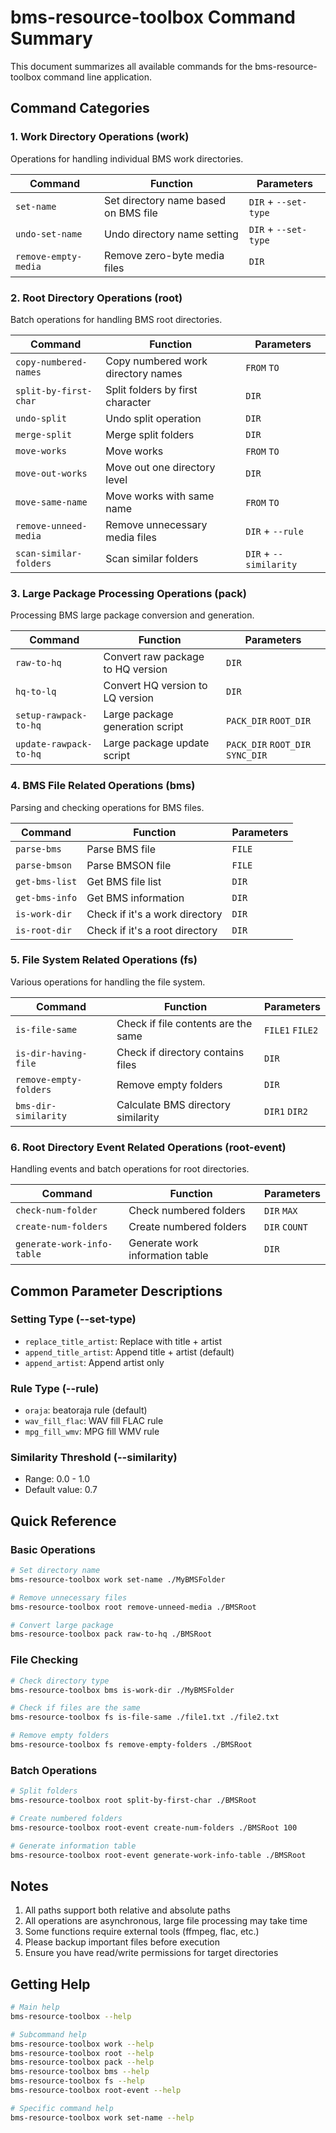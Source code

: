 # bms-resource-toolbox Command Summary

This document summarizes all available commands for the bms-resource-toolbox command line application.

## Command Categories

### 1. Work Directory Operations (work)
Operations for handling individual BMS work directories.

| Command | Function | Parameters |
|------|------|------|
| `set-name` | Set directory name based on BMS file | `DIR` + `--set-type` |
| `undo-set-name` | Undo directory name setting | `DIR` + `--set-type` |
| `remove-empty-media` | Remove zero-byte media files | `DIR` |

### 2. Root Directory Operations (root)
Batch operations for handling BMS root directories.

| Command | Function | Parameters |
|------|------|------|
| `copy-numbered-names` | Copy numbered work directory names | `FROM` `TO` |
| `split-by-first-char` | Split folders by first character | `DIR` |
| `undo-split` | Undo split operation | `DIR` |
| `merge-split` | Merge split folders | `DIR` |
| `move-works` | Move works | `FROM` `TO` |
| `move-out-works` | Move out one directory level | `DIR` |
| `move-same-name` | Move works with same name | `FROM` `TO` |
| `remove-unneed-media` | Remove unnecessary media files | `DIR` + `--rule` |
| `scan-similar-folders` | Scan similar folders | `DIR` + `--similarity` |

### 3. Large Package Processing Operations (pack)
Processing BMS large package conversion and generation.

| Command | Function | Parameters |
|------|------|------|
| `raw-to-hq` | Convert raw package to HQ version | `DIR` |
| `hq-to-lq` | Convert HQ version to LQ version | `DIR` |
| `setup-rawpack-to-hq` | Large package generation script | `PACK_DIR` `ROOT_DIR` |
| `update-rawpack-to-hq` | Large package update script | `PACK_DIR` `ROOT_DIR` `SYNC_DIR` |

### 4. BMS File Related Operations (bms)
Parsing and checking operations for BMS files.

| Command | Function | Parameters |
|------|------|------|
| `parse-bms` | Parse BMS file | `FILE` |
| `parse-bmson` | Parse BMSON file | `FILE` |
| `get-bms-list` | Get BMS file list | `DIR` |
| `get-bms-info` | Get BMS information | `DIR` |
| `is-work-dir` | Check if it's a work directory | `DIR` |
| `is-root-dir` | Check if it's a root directory | `DIR` |

### 5. File System Related Operations (fs)
Various operations for handling the file system.

| Command | Function | Parameters |
|------|------|------|
| `is-file-same` | Check if file contents are the same | `FILE1` `FILE2` |
| `is-dir-having-file` | Check if directory contains files | `DIR` |
| `remove-empty-folders` | Remove empty folders | `DIR` |
| `bms-dir-similarity` | Calculate BMS directory similarity | `DIR1` `DIR2` |

### 6. Root Directory Event Related Operations (root-event)
Handling events and batch operations for root directories.

| Command | Function | Parameters |
|------|------|------|
| `check-num-folder` | Check numbered folders | `DIR` `MAX` |
| `create-num-folders` | Create numbered folders | `DIR` `COUNT` |
| `generate-work-info-table` | Generate work information table | `DIR` |

## Common Parameter Descriptions

### Setting Type (--set-type)
- `replace_title_artist`: Replace with title + artist
- `append_title_artist`: Append title + artist (default)
- `append_artist`: Append artist only

### Rule Type (--rule)
- `oraja`: beatoraja rule (default)
- `wav_fill_flac`: WAV fill FLAC rule
- `mpg_fill_wmv`: MPG fill WMV rule

### Similarity Threshold (--similarity)
- Range: 0.0 - 1.0
- Default value: 0.7

## Quick Reference

### Basic Operations
```bash
# Set directory name
bms-resource-toolbox work set-name ./MyBMSFolder

# Remove unnecessary files
bms-resource-toolbox root remove-unneed-media ./BMSRoot

# Convert large package
bms-resource-toolbox pack raw-to-hq ./BMSRoot
```

### File Checking
```bash
# Check directory type
bms-resource-toolbox bms is-work-dir ./MyBMSFolder

# Check if files are the same
bms-resource-toolbox fs is-file-same ./file1.txt ./file2.txt

# Remove empty folders
bms-resource-toolbox fs remove-empty-folders ./BMSRoot
```

### Batch Operations
```bash
# Split folders
bms-resource-toolbox root split-by-first-char ./BMSRoot

# Create numbered folders
bms-resource-toolbox root-event create-num-folders ./BMSRoot 100

# Generate information table
bms-resource-toolbox root-event generate-work-info-table ./BMSRoot
```

## Notes

1. All paths support both relative and absolute paths
2. All operations are asynchronous, large file processing may take time
3. Some functions require external tools (ffmpeg, flac, etc.)
4. Please backup important files before execution
5. Ensure you have read/write permissions for target directories

## Getting Help

```bash
# Main help
bms-resource-toolbox --help

# Subcommand help
bms-resource-toolbox work --help
bms-resource-toolbox root --help
bms-resource-toolbox pack --help
bms-resource-toolbox bms --help
bms-resource-toolbox fs --help
bms-resource-toolbox root-event --help

# Specific command help
bms-resource-toolbox work set-name --help
```
